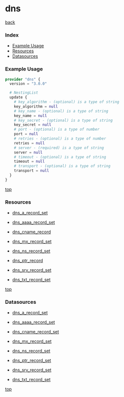 # dns

[back](../)

### Index

- [Example Usage](#example-usage)
- [Resources](#resources)
- [Datasources](#datasources)

### Example Usage

```terraform
provider "dns" {
  version = "3.0.0"

  # NestingList
  update {
    # key_algorithm - (optional) is a type of string
    key_algorithm = null
    # key_name - (optional) is a type of string
    key_name = null
    # key_secret - (optional) is a type of string
    key_secret = null
    # port - (optional) is a type of number
    port = null
    # retries - (optional) is a type of number
    retries = null
    # server - (required) is a type of string
    server = null
    # timeout - (optional) is a type of string
    timeout = null
    # transport - (optional) is a type of string
    transport = null
  }
}
```

[top](#index)

### Resources


- [dns_a_record_set](./r/dns_a_record_set.md)

- [dns_aaaa_record_set](./r/dns_aaaa_record_set.md)

- [dns_cname_record](./r/dns_cname_record.md)

- [dns_mx_record_set](./r/dns_mx_record_set.md)

- [dns_ns_record_set](./r/dns_ns_record_set.md)

- [dns_ptr_record](./r/dns_ptr_record.md)

- [dns_srv_record_set](./r/dns_srv_record_set.md)

- [dns_txt_record_set](./r/dns_txt_record_set.md)


[top](#index)

### Datasources


- [dns_a_record_set](./d/dns_a_record_set.md)

- [dns_aaaa_record_set](./d/dns_aaaa_record_set.md)

- [dns_cname_record_set](./d/dns_cname_record_set.md)

- [dns_mx_record_set](./d/dns_mx_record_set.md)

- [dns_ns_record_set](./d/dns_ns_record_set.md)

- [dns_ptr_record_set](./d/dns_ptr_record_set.md)

- [dns_srv_record_set](./d/dns_srv_record_set.md)

- [dns_txt_record_set](./d/dns_txt_record_set.md)


[top](#index)